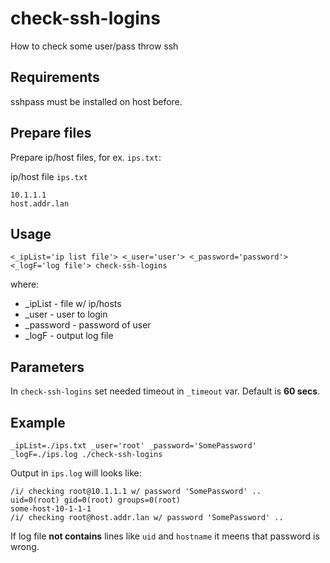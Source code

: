 # check-ssh-logins
How to check some user/pass throw ssh

## Requirements

sshpass must be installed on host before.

## Prepare files

Prepare ip/host files, for ex. `ips.txt`:

ip/host file `ips.txt`

```
10.1.1.1
host.addr.lan
```

## Usage

```
<_ipList='ip list file'> <_user='user'> <_password='password'> <_logF='log file'> check-ssh-logins
```

where:
- _ipList - file w/ ip/hosts
- _user - user to login
- _password - password of user
- _logF - output log file

## Parameters

In `check-ssh-logins` set needed timeout in `_timeout` var. Default is __60 secs__.

## Example

```
_ipList=./ips.txt _user='root' _password='SomePassword' _logF=./ips.log ./check-ssh-logins
```

Output in `ips.log` will looks like:

```
/i/ checking root@10.1.1.1 w/ password 'SomePassword' ..
uid=0(root) gid=0(root) groups=0(root)
some-host-10-1-1-1
/i/ checking root@host.addr.lan w/ password 'SomePassword' ..
```

If log file __not contains__ lines like `uid` and `hostname` it meens that password is wrong.